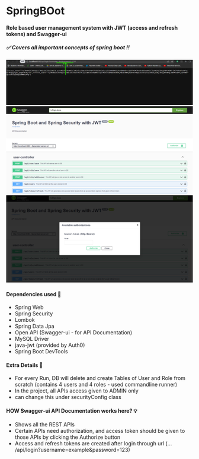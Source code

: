 # SpringBOot

#### Role based user management system with JWT (access and refresh tokens) and Swagger-ui
##### :white_check_mark: Covers all important concepts of spring boot :bangbang:

<!-- Images -->
<img src="src/main/resources/Images/admin_login_access_token.png">
<img src="src/main/resources/Images/JWT_Swagger.png">
<img src="src/main/resources/Images/JWT_Swagger_authorization_token.png">

#### Dependencies used :leaves:
* Spring Web
* Spring Security
* Lombok
* Spring Data Jpa
* Open API (Swagger-ui - for API Documentation)
* MySQL Driver
* java-jwt (provided by Auth0)
* Spring Boot DevTools

#### Extra Details :page_with_curl:
* For every Run, DB will delete and create Tables of User and Role from scratch (contains 4 users and 4 roles - used commandline runner)
* In the project, all APIs access given to ADMIN only
* can change this under securityConfig class

#### HOW Swagger-ui API Documentation works here? :bulb:
* Shows all the REST APIs 
* Certain APIs need authorization, and access token should be given to those APIs by clicking the Authorize button
* Access and refresh tokens are created after login through url (... /api/login?username=example&password=123)
